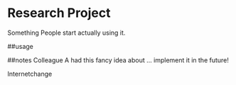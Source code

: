 # Research Project
Something
People start actually using it. 

##usage

##notes
Colleague A had this fancy idea about ... implement it in the future!

Internetchange
